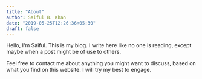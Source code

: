 ```yaml
---
title: "About"
author: Saiful B. Khan
date: "2019-05-25T12:26:36+05:30"
draft: false
---
```


Hello, I'm Saiful. This is my blog. I write here like no one is reading, except
maybe when a post might be of use to others.

Feel free to contact me about anything you might want to discuss, based on what
you find on this website. I will try my best to engage.